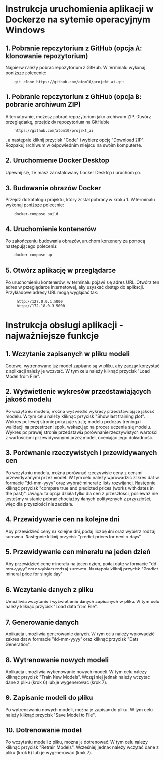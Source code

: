  # Instrukcja uruchomienia aplikacji w Dockerze na sytemie operacyjnym Windows
 ## 1. Pobranie repozytorium z GitHub (opcja A: klonowanie repozytorium)<br>
 Najpierw należy pobrać repozytorium z GitHub. W terminalu wykonaj poniższe polecenie:

        git clone https://github.com/atom10/projekt_ai.git


## 1. Pobranie repozytorium z GitHub (opcja B: pobranie archiwum ZIP)
Alternatywnie, możesz pobrać repozytorium jako archiwum ZIP. Otwórz przeglądarkę, przejdź do repozytorium na GitHubie 

        https://github.com/atom10/projekt_ai

, a następnie kliknij przycisk "Code" i wybierz opcję "Download ZIP". Rozpakuj archiwum w odpowiednim miejscu na swoim komputerze.


 ## 2. Uruchomienie Docker Desktop<br>
Upewnij się, że masz zainstalowany Docker Desktop i uruchom go.


## 3. Budowanie obrazów Docker<br>
 Przejdź do katalogu projektu, który został pobrany w kroku 1. W terminalu wykonaj poniższe polecenie:

        docker-compose build


## 4. Uruchomienie kontenerów<br>
Po zakończeniu budowania obrazów, uruchom kontenery za pomocą następującego polecenia:

        docker-compose up

## 5. Otwórz aplikację w przeglądarce<br>
Po uruchomieniu kontenerów, w terminalu pojawi się adres URL. Otwórz ten adres w przeglądarce internetowej, aby uzyskać dostęp do aplikacji.
Przykładowe adresy URL mogą wyglądać tak:

         http://127.0.0.1:5000
         http://172.18.0.3:5000



# Instrukcja obsługi aplikacji - najważniejsze funkcje

 ## 1. Wczytanie zapisanych w pliku modeli<br>
Gotowe, wytrenowane już model zapisane są w pliku, aby zacząć korzystać z aplikacji należy je wczytać. W tym celu należy kliknąć przycisk "Load Model from File".

## 2. Wyświetlenie wykresów przedstawiających jakość modelu<br>
Po wczytaniu modelu, można wyświetlić wykresy przedstawiające jakość modelu. W tym celu należy kliknąć przycisk "Show last training plot". 
Wykres po lewej stronie pokazuje stratę modelu podczas treningu i walidacji na przestrzeni epok, wskazując na proces uczenia się modelu. 
Wykres po prawej stronie przedstawia porównanie rzeczywistych wartości z wartościami przewidywanymi przez model, oceniając jego dokładność.

## 3. Porównanie rzeczywistych i przewidywanych cen
Po wczytaniu modelu, można porównać rzeczywiste ceny z cenami przewidywanymi przez model. W tym celu należy wprowadzić zakres dat w formacie "dd-mm-yyyy" oraz wybrać minerał z listy rozwijanej. Następnie kliknąć przycisk "compare true and predicted prices (works with dates in the past)".
Uwaga: ta opcja działa tylko dla cen z przeszłości, ponieważ nie jesteśmy w stanie pobrać chociażby danych politycznych z przyszłości, więc dla przyszłości nie zadziała.

## 4. Przewidywanie cen na kolejne dni
Aby przewidzieć ceny na kolejne dni, podaj liczbę dni oraz wybierz rodzaj surowca. Następnie kliknij przycisk "predict prices for next x days"

## 5. Przewidywanie cen minerału na jeden dzień
Aby przewidzieć cenę minerału na jeden dzień, podaj datę w formacie "dd-mm-yyyy" oraz wybierz rodzaj surowca. Następnie kliknij przycisk "Predict mineral price for single day"

## 6. Wczytanie danych z pliku
Umożliwia wczytanie i wyświetlenie danych zapisanych w pliku. W tym celu należy kliknąć przycisk "Load data from File".

## 7. Generowanie danych
Aplikacja umożliwia generowanie danych. W tym celu należy wprowadzić zakres dat w formacie "dd-mm-yyyy" oraz kliknąć przycisk "Data Generation".

## 8. Wytrenowanie nowych modeli
Aplikacja umożliwia wytrenowanie nowych modeli. W tym celu należy kliknąć przycisk "Train New Models". Wczęśniej jednak należy wczytać dane z pliku (krok 6) lub je wygenerować (krok 7).

## 9. Zapisanie modeli do pliku
Po wytrenowaniu nowych modeli, można je zapisać do pliku. W tym celu należy kliknąć przycisk "Save Model to File".

## 10. Dotrenowanie modeli
Po wczytaniu modeli z pliku, można je dotrenować. W tym celu należy kliknąć przycisk "Retrain Models". Wcześniej jednak należy wczytać dane z pliku (krok 6) lub je wygenerować (krok 7).